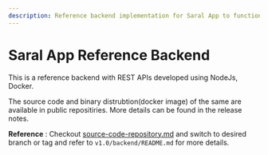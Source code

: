 ```yaml
---
description: Reference backend implementation for Saral App to function
---
```


# Saral App Reference Backend

This is a reference backend with REST APIs developed using NodeJs, Docker.

The source code and binary distrubtion(docker image) of the same are available in public repositiries. More details can be found in the release notes.

**Reference** : Checkout [source-code-repository.md](../engage/source-code-repository.md "mention") and switch to desired branch or tag and refer to `v1.0/backend/README.md` for more details.
